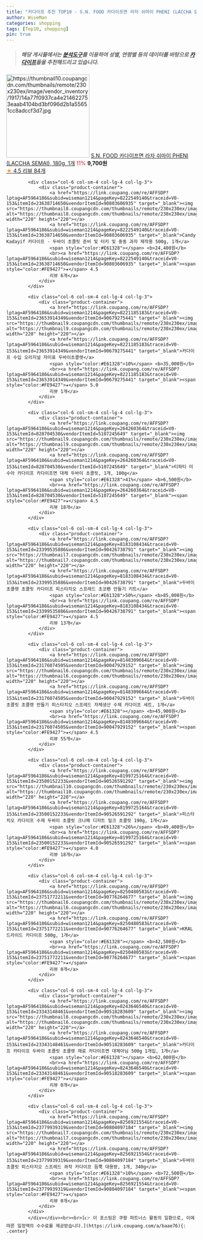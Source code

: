 ```yaml
---
title: "카다이프 추천 TOP10 - S.N. FOOD 카다이프면 라자 쉬마이 PHENI (LACCHA SEMAI), 180g, 1개"
author: WiseMan
categories: shopping
tags: [Top10, shopping]
pin: true
---
```


> ##### 해당 게시물에서는 [**분석도구**](https://itemscout.io/)를 이용하여 **성별**, **연령별** 등의 데이터를 바탕으로 [**카다이프**](https://link.coupang.com/a/baae76)들을 추천해드리고 있습니다.
<div class="container"><div class="row">
            <div class="col-6 col-sm-4 col-lg-4 col-lg-3">
                <div class="product-container">
                    <a href="https://link.coupang.com/re/AFFSDP?lptag=AF5964186&subid=wiseman1214&pageKey=4706259145&traceid=V0-153&itemId=5933785355&vendorItemId=73231765935" target="_blank"><img src="https://thumbnail10.coupangcdn.com/thumbnails/remote/230x230ex/image/vendor_inventory/1917/14a77f0937ca4e214622753eaab4104bd3bf096d2b1a55651cc8adccf3d7.jpg" alt="https://thumbnail10.coupangcdn.com/thumbnails/remote/230x230ex/image/vendor_inventory/1917/14a77f0937ca4e214622753eaab4104bd3bf096d2b1a55651cc8adccf3d7.jpg" width="220" height="220"></a>
                    <a href="https://link.coupang.com/re/AFFSDP?lptag=AF5964186&subid=wiseman1214&pageKey=4706259145&traceid=V0-153&itemId=5933785355&vendorItemId=73231765935" target="_blank">S.N. FOOD 카다이프면 라자 쉬마이 PHENI (LACCHA SEMAI), 180g, 1개</a>
                    <span style="color:#E61328">11%</span> <b>9,700원</b>
                    <br><a href="https://link.coupang.com/re/AFFSDP?lptag=AF5964186&subid=wiseman1214&pageKey=4706259145&traceid=V0-153&itemId=5933785355&vendorItemId=73231765935" target="_blank"><span style="color:#FE9427">★</span> 4.5
                    리뷰 84개</a>
                </div>
            </div>
            
            <div class="col-6 col-sm-4 col-lg-4 col-lg-3">
                <div class="product-container">
                    <a href="https://link.coupang.com/re/AFFSDP?lptag=AF5964186&subid=wiseman1214&pageKey=8222549140&traceid=V0-153&itemId=23638714650&vendorItemId=90803606935" target="_blank"><img src="https://thumbnail8.coupangcdn.com/thumbnails/remote/230x230ex/image/vendor_inventory/ccfe/762b2fe46f1f2135c02564f3d7f6c2ab1d56503f720a472ca64244ec393b.jpg" alt="https://thumbnail8.coupangcdn.com/thumbnails/remote/230x230ex/image/vendor_inventory/ccfe/762b2fe46f1f2135c02564f3d7f6c2ab1d56503f720a472ca64244ec393b.jpg" width="220" height="220"></a>
                    <a href="https://link.coupang.com/re/AFFSDP?lptag=AF5964186&subid=wiseman1214&pageKey=8222549140&traceid=V0-153&itemId=23638714650&vendorItemId=90803606935" target="_blank">Candy Kadayif 카다이프 - 두바이 초콜릿 준비 및 터키 및 중동 과자 제작용 500g, 1개</a>
                    <span style="color:#E61328"></span> <b>24,400원</b>
                    <br><a href="https://link.coupang.com/re/AFFSDP?lptag=AF5964186&subid=wiseman1214&pageKey=8222549140&traceid=V0-153&itemId=23638714650&vendorItemId=90803606935" target="_blank"><span style="color:#FE9427">★</span> 4.5
                    리뷰 6개</a>
                </div>
            </div>
            
            <div class="col-6 col-sm-4 col-lg-4 col-lg-3">
                <div class="product-container">
                    <a href="https://link.coupang.com/re/AFFSDP?lptag=AF5964186&subid=wiseman1214&pageKey=8221185183&traceid=V0-153&itemId=23653914349&vendorItemId=90679275441" target="_blank"><img src="https://thumbnail9.coupangcdn.com/thumbnails/remote/230x230ex/image/vendor_inventory/e344/a31eff18b7eda3adb4bd185a75ad82e4485d3ad04943ca1d7e496423e2ac.jpg" alt="https://thumbnail9.coupangcdn.com/thumbnails/remote/230x230ex/image/vendor_inventory/e344/a31eff18b7eda3adb4bd185a75ad82e4485d3ad04943ca1d7e496423e2ac.jpg" width="220" height="220"></a>
                    <a href="https://link.coupang.com/re/AFFSDP?lptag=AF5964186&subid=wiseman1214&pageKey=8221185183&traceid=V0-153&itemId=23653914349&vendorItemId=90679275441" target="_blank">카다이프 수입 오리지널 자미표 두바이초콜렛</a>
                    <span style="color:#E61328">10%</span> <b>35,000원</b>
                    <br><a href="https://link.coupang.com/re/AFFSDP?lptag=AF5964186&subid=wiseman1214&pageKey=8221185183&traceid=V0-153&itemId=23653914349&vendorItemId=90679275441" target="_blank"><span style="color:#FE9427">★</span> 5.0
                    리뷰 1개</a>
                </div>
            </div>
            
            <div class="col-6 col-sm-4 col-lg-4 col-lg-3">
                <div class="product-container">
                    <a href="https://link.coupang.com/re/AFFSDP?lptag=AF5964186&subid=wiseman1214&pageKey=264260364&traceid=V0-153&itemId=828704530&vendorItemId=5107245649" target="_blank"><img src="https://thumbnail9.coupangcdn.com/thumbnails/remote/230x230ex/image/vendor_inventory/1f72/59452ae0a0ef63e1a9dfe65bd01f88f22782890366f05b5d6ef12811e912.jpg" alt="https://thumbnail9.coupangcdn.com/thumbnails/remote/230x230ex/image/vendor_inventory/1f72/59452ae0a0ef63e1a9dfe65bd01f88f22782890366f05b5d6ef12811e912.jpg" width="220" height="220"></a>
                    <a href="https://link.coupang.com/re/AFFSDP?lptag=AF5964186&subid=wiseman1214&pageKey=264260364&traceid=V0-153&itemId=828704530&vendorItemId=5107245649" target="_blank">티파티 미수아 카다이프 카다이프면 대체 두바이 초콜릿, 1개, 100g</a>
                    <span style="color:#E61328">41%</span> <b>6,500원</b>
                    <br><a href="https://link.coupang.com/re/AFFSDP?lptag=AF5964186&subid=wiseman1214&pageKey=264260364&traceid=V0-153&itemId=828704530&vendorItemId=5107245649" target="_blank"><span style="color:#FE9427">★</span> 4.5
                    리뷰 18개</a>
                </div>
            </div>
            
            <div class="col-6 col-sm-4 col-lg-4 col-lg-3">
                <div class="product-container">
                    <a href="https://link.coupang.com/re/AFFSDP?lptag=AF5964186&subid=wiseman1214&pageKey=8183108434&traceid=V0-153&itemId=23399535886&vendorItemId=90426738791" target="_blank"><img src="https://thumbnail7.coupangcdn.com/thumbnails/remote/230x230ex/image/vendor_inventory/9330/ea714155dfe167a6dee66db1e1052556048f380aa64e7b0e02a82e4577c2.jpeg" alt="https://thumbnail7.coupangcdn.com/thumbnails/remote/230x230ex/image/vendor_inventory/9330/ea714155dfe167a6dee66db1e1052556048f380aa64e7b0e02a82e4577c2.jpeg" width="220" height="220"></a>
                    <a href="https://link.coupang.com/re/AFFSDP?lptag=AF5964186&subid=wiseman1214&pageKey=8183108434&traceid=V0-153&itemId=23399535886&vendorItemId=90426738791" target="_blank">두바이 초콜렛 초콜릿 카다이프 피스타치오 스프레드 초코펜 만들기 키트</a>
                    <span style="color:#E61328">50%</span> <b>85,000원</b>
                    <br><a href="https://link.coupang.com/re/AFFSDP?lptag=AF5964186&subid=wiseman1214&pageKey=8183108434&traceid=V0-153&itemId=23399535886&vendorItemId=90426738791" target="_blank"><span style="color:#FE9427">★</span> 4.5
                    리뷰 13개</a>
                </div>
            </div>
            
            <div class="col-6 col-sm-4 col-lg-4 col-lg-3">
                <div class="product-container">
                    <a href="https://link.coupang.com/re/AFFSDP?lptag=AF5964186&subid=wiseman1214&pageKey=8148309664&traceid=V0-153&itemId=23176074505&vendorItemId=90047929152" target="_blank"><img src="https://thumbnail6.coupangcdn.com/thumbnails/remote/230x230ex/image/vendor_inventory/0813/a591bdb796ee9b39b0511e7ee7f9b084de5d08ff806dbe5d82521f0534af.jpg" alt="https://thumbnail6.coupangcdn.com/thumbnails/remote/230x230ex/image/vendor_inventory/0813/a591bdb796ee9b39b0511e7ee7f9b084de5d08ff806dbe5d82521f0534af.jpg" width="220" height="220"></a>
                    <a href="https://link.coupang.com/re/AFFSDP?lptag=AF5964186&subid=wiseman1214&pageKey=8148309664&traceid=V0-153&itemId=23176074505&vendorItemId=90047929152" target="_blank">두바이 초콜릿 초콜렛 만들기 피스타치오 스프레드 자체생산 수제 카다이프 세트, 1개</a>
                    <span style="color:#E61328"></span> <b>45,900원</b>
                    <br><a href="https://link.coupang.com/re/AFFSDP?lptag=AF5964186&subid=wiseman1214&pageKey=8148309664&traceid=V0-153&itemId=23176074505&vendorItemId=90047929152" target="_blank"><span style="color:#FE9427">★</span> 4.5
                    리뷰 55개</a>
                </div>
            </div>
            
            <div class="col-6 col-sm-4 col-lg-4 col-lg-3">
                <div class="product-container">
                    <a href="https://link.coupang.com/re/AFFSDP?lptag=AF5964186&subid=wiseman1214&pageKey=8199725164&traceid=V0-153&itemId=23500152233&vendorItemId=90526591292" target="_blank"><img src="https://thumbnail10.coupangcdn.com/thumbnails/remote/230x230ex/image/vendor_inventory/2e25/a6971200b0ccded65b59df2ab0d62d15377c75a46ab9eb97a31670579517.png" alt="https://thumbnail10.coupangcdn.com/thumbnails/remote/230x230ex/image/vendor_inventory/2e25/a6971200b0ccded65b59df2ab0d62d15377c75a46ab9eb97a31670579517.png" width="220" height="220"></a>
                    <a href="https://link.coupang.com/re/AFFSDP?lptag=AF5964186&subid=wiseman1214&pageKey=8199725164&traceid=V0-153&itemId=23500152233&vendorItemId=90526591292" target="_blank">피스타치오 카다이프 수제 두바이 초콜릿 크나페 디저트 밀크 초콜릿 190g, 1개</a>
                    <span style="color:#E61328">26%</span> <b>49,400원</b>
                    <br><a href="https://link.coupang.com/re/AFFSDP?lptag=AF5964186&subid=wiseman1214&pageKey=8199725164&traceid=V0-153&itemId=23500152233&vendorItemId=90526591292" target="_blank"><span style="color:#FE9427">★</span> 4.0
                    리뷰 18개</a>
                </div>
            </div>
            
            <div class="col-6 col-sm-4 col-lg-4 col-lg-3">
                <div class="product-container">
                    <a href="https://link.coupang.com/re/AFFSDP?lptag=AF5964186&subid=wiseman1214&pageKey=8250480583&traceid=V0-153&itemId=23751772211&vendorItemId=90776264677" target="_blank"><img src="https://thumbnail6.coupangcdn.com/thumbnails/remote/230x230ex/image/vendor_inventory/6fb1/290a4c316d7312ff06f29ee1465c36dcaf06a410575719fa85a1fc854704.jpg" alt="https://thumbnail6.coupangcdn.com/thumbnails/remote/230x230ex/image/vendor_inventory/6fb1/290a4c316d7312ff06f29ee1465c36dcaf06a410575719fa85a1fc854704.jpg" width="220" height="220"></a>
                    <a href="https://link.coupang.com/re/AFFSDP?lptag=AF5964186&subid=wiseman1214&pageKey=8250480583&traceid=V0-153&itemId=23751772211&vendorItemId=90776264677" target="_blank">KRAL 드라이드 카다이프 500g, 1개</a>
                    <span style="color:#E61328"></span> <b>42,500원</b>
                    <br><a href="https://link.coupang.com/re/AFFSDP?lptag=AF5964186&subid=wiseman1214&pageKey=8250480583&traceid=V0-153&itemId=23751772211&vendorItemId=90776264677" target="_blank"><span style="color:#FE9427">★</span> 
                    리뷰 0개</a>
                </div>
            </div>
            
            <div class="col-6 col-sm-4 col-lg-4 col-lg-3">
                <div class="product-container">
                    <a href="https://link.coupang.com/re/AFFSDP?lptag=AF5964186&subid=wiseman1214&pageKey=8243646540&traceid=V0-153&itemId=23343148461&vendorItemId=90518283609" target="_blank"><img src="https://thumbnail6.coupangcdn.com/thumbnails/remote/230x230ex/image/vendor_inventory/a464/f2d4836b701db8eab106a376464b510447ed40a89a5c4ff9cf59f16b1a71.jpg" alt="https://thumbnail6.coupangcdn.com/thumbnails/remote/230x230ex/image/vendor_inventory/a464/f2d4836b701db8eab106a376464b510447ed40a89a5c4ff9cf59f16b1a71.jpg" width="220" height="220"></a>
                    <a href="https://link.coupang.com/re/AFFSDP?lptag=AF5964186&subid=wiseman1214&pageKey=8243646540&traceid=V0-153&itemId=23343148461&vendorItemId=90518283609" target="_blank">카다이프 카타이프 두바이 초콜릿 초콜렛 재료 카다이프면 대체아님 500g 1개입, 1개</a>
                    <span style="color:#E61328"></span> <b>62,000원</b>
                    <br><a href="https://link.coupang.com/re/AFFSDP?lptag=AF5964186&subid=wiseman1214&pageKey=8243646540&traceid=V0-153&itemId=23343148461&vendorItemId=90518283609" target="_blank"><span style="color:#FE9427">★</span> 
                    리뷰 0개</a>
                </div>
            </div>
            
            <div class="col-6 col-sm-4 col-lg-4 col-lg-3">
                <div class="product-container">
                    <a href="https://link.coupang.com/re/AFFSDP?lptag=AF5964186&subid=wiseman1214&pageKey=8256921554&traceid=V0-153&itemId=23779939319&vendorItemId=90804097184" target="_blank"><img src="https://thumbnail7.coupangcdn.com/thumbnails/remote/230x230ex/image/vendor_inventory/9afa/d329a153d2cbc43b022785137bb6348f3eb6bb33aff5b203f4be9cbb9c43.png" alt="https://thumbnail7.coupangcdn.com/thumbnails/remote/230x230ex/image/vendor_inventory/9afa/d329a153d2cbc43b022785137bb6348f3eb6bb33aff5b203f4be9cbb9c43.png" width="220" height="220"></a>
                    <a href="https://link.coupang.com/re/AFFSDP?lptag=AF5964186&subid=wiseman1214&pageKey=8256921554&traceid=V0-153&itemId=23779939319&vendorItemId=90804097184" target="_blank">두바이 초콜릿 피스타치오 스프레드 콰작 카다이프 듬뿍 대용량, 1개, 340g</a>
                    <span style="color:#E61328">10%</span> <b>72,500원</b>
                    <br><a href="https://link.coupang.com/re/AFFSDP?lptag=AF5964186&subid=wiseman1214&pageKey=8256921554&traceid=V0-153&itemId=23779939319&vendorItemId=90804097184" target="_blank"><span style="color:#FE9427">★</span> 
                    리뷰 0개</a>
                </div>
            </div>
            </div></div><br><br>[👉 이 포스팅은 쿠팡 파트너스 활동의 일환으로, 이에 따른 일정액의 수수료를 제공받습니다.](https://link.coupang.com/a/baae76){: .center}